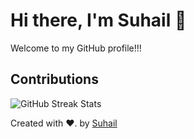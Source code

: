 <!DOCTYPE html>
<html lang="en">
<head>
    <meta charset="UTF-8">
    <meta name="viewport" content="width=device-width, initial-scale=1.0">
</head>
<body>
    <div class="container">
        <h1>Hi there, I'm Suhail 👋 </h1>
        <p>Welcome to my GitHub profile!!!</p>
        <div class="social-icons">
            <a href="https://www.linkedin.com/in/your_linkedin_handle" class="linkedin" aria-label="LinkedIn" target="_blank">
                <i class="fab fa-linkedin-in"></i>
            </a>
            <a href="https://www.instagram.com/your_instagram_handle" class="instagram" aria-label="Instagram" target="_blank">
                <i class="fab fa-instagram"></i>
            </a>
        </div>
        <div class="stats">
            <h2>Contributions</h2>
            <img src="https://github-readme-streak-stats.herokuapp.com/?user=letssuhail&theme=radical" alt="GitHub Streak Stats">
<!--             <img src="https://github-readme-stats.vercel.app/api?username=letssuhail&count_private=true&theme=radical&hide=contribs,prs" alt="GitHub Stats"> -->
        </div>
        <footer>
            <p>Created with ❤️. by <a href="https://github.com/letssuhail" target="_blank">Suhail</a></p>
        </footer>
    </div>
</body>
</html>

